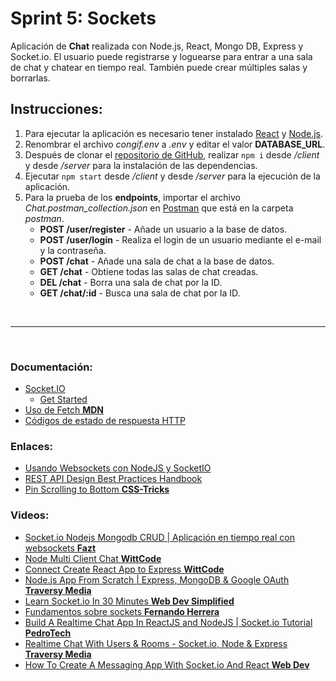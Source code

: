 # Sprint 5: Sockets

Aplicación de **Chat** realizada con Node.js, React, Mongo DB, Express y Socket.io. El usuario puede registrarse y loguearse para entrar a una sala de chat y chatear en tiempo real. También puede crear múltiples salas y borrarlas. 

## Instrucciones:
1. Para ejecutar la aplicación es necesario tener instalado [React](https://es.reactjs.org/) y [Node.js](https://nodejs.org/es/).
2. Renombrar el archivo *congif.env* a *.env* y editar el valor **DATABASE_URL**.
3. Después de clonar el [repositorio de GitHub](https://github.com/eliashz/nodeInitialDemo/tree/chat), realizar `npm i` desde */client* y desde */server* para la instalación de las dependencias.
4. Ejecutar `npm start` desde */client* y desde */server* para la ejecución de la aplicación.
5. Para la prueba de los **endpoints**, importar el archivo *Chat.postman_collection.json* en [Postman](https://www.postman.com/) que está en la carpeta *postman*.
    + **POST /user/register** - Añade un usuario a la base de datos. 
    + **POST /user/login** - Realiza el login de un usuario mediante el e-mail y la contraseña.
    + **POST /chat** - Añade una sala de chat a la base de datos. 
    + **GET /chat** - Obtiene todas las salas de chat creadas. 
    + **DEL /chat** - Borra una sala de chat por la ID. 
    + **GET /chat/:id** - Busca una sala de chat por la ID.

<br>

* * *

<br>

### Documentación:
+ [Socket.IO](https://socket.io/docs/v4/)
    + [Get Started](https://socket.io/get-started/chat)
+ [Uso de Fetch **MDN**](https://developer.mozilla.org/es/docs/Web/API/Fetch_API/Using_Fetch)  
+ [Códigos de estado de respuesta HTTP](https://developer.mozilla.org/es/docs/Web/HTTP/Status)  

### Enlaces:
+ [Usando Websockets con NodeJS y SocketIO](https://medium.com/@carlosazaustre/usando-websockets-con-nodejs-y-socketio-b02f66bcb58d)
+ [REST API Design Best Practices Handbook](https://www.freecodecamp.org/news/rest-api-design-best-practices-build-a-rest-api/)
+ [Pin Scrolling to Bottom **CSS-Tricks**](https://css-tricks.com/books/greatest-css-tricks/pin-scrolling-to-bottom/)

### Videos:
+ [Socket.io Nodejs Mongodb CRUD | Aplicación en tiempo real con websockets **Fazt**](https://www.youtube.com/watch?v=MYqpw0P31ms)
+ [Node Multi Client Chat **WittCode**](https://www.youtube.com/watch?v=-rVxORKWzv0)
+ [Connect Create React App to Express **WittCode**](https://www.youtube.com/watch?v=JSUGAttC1e0)
+ [Node.js App From Scratch | Express, MongoDB & Google OAuth **Traversy Media**](https://www.youtube.com/watch?v=SBvmnHTQIPY)
+ [Learn Socket.io In 30 Minutes **Web Dev Simplified**](https://www.youtube.com/watch?v=ZKEqqIO7n-k)
+ [Fundamentos sobre sockets **Fernando Herrera**](https://www.youtube.com/playlist?list=PLCKuOXG0bPi08E87Xd9zjktYE_sP5Uoct)
+ [Build A Realtime Chat App In ReactJS and NodeJS | Socket.io Tutorial **PedroTech**](https://www.youtube.com/watch?v=NU-HfZY3ATQ)
+ [Realtime Chat With Users & Rooms - Socket.io, Node & Express **Traversy Media**](https://www.youtube.com/watch?v=jD7FnbI76Hg)
+ [How To Create A Messaging App With Socket.io And React **Web Dev**](https://www.youtube.com/watch?v=tBr-PybP_9c)